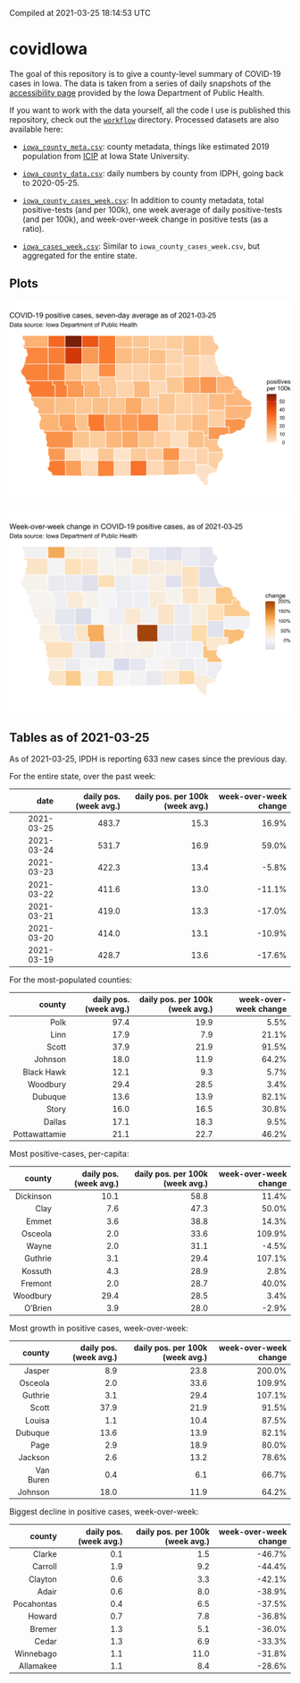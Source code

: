 Compiled at 2021-03-25 18:14:53 UTC

<!-- README.md is generated from README.Rmd. Please edit that file -->

# covidIowa

<!-- badges: start -->

<!-- badges: end -->

The goal of this repository is to give a county-level summary of
COVID-19 cases in Iowa. The data is taken from a series of daily
snapshots of the [accessibility
page](https://coronavirus.iowa.gov/pages/access) provided by the Iowa
Department of Public Health.

If you want to work with the data yourself, all the code I use is
published this repository, check out the [`workflow`](workflow)
directory. Processed datasets are also available here:

  - [`iowa_county_meta.csv`](https://raw.githubusercontent.com/ijlyttle/covidIowa/master/workflow/data/99-publish/iowa_county_meta.csv):
    county metadata, things like estimated 2019 population from
    [ICIP](https://www.icip.iastate.edu/tables/population/counties-estimates)
    at Iowa State University.

  - [`iowa_county_data.csv`](https://raw.githubusercontent.com/ijlyttle/covidIowa/master/workflow/data/99-publish/iowa_county_data.csv):
    daily numbers by county from IDPH, going back to 2020-05-25.

  - [`iowa_county_cases_week.csv`](https://raw.githubusercontent.com/ijlyttle/covidIowa/master/workflow/data/99-publish/iowa_county_data.csv):
    In addition to county metadata, total positive-tests (and per 100k),
    one week average of daily positive-tests (and per 100k), and
    week-over-week change in positive tests (as a ratio).

  - [`iowa_cases_week.csv`](https://raw.githubusercontent.com/ijlyttle/covidIowa/master/workflow/data/99-publish/iowa_cases_week.csv):
    Similar to `iowa_county_cases_week.csv`, but aggregated for the
    entire state.

## Plots

![](workflow/data/99-publish/iowa_cases.png)

![](workflow/data/99-publish/iowa_change.png)

## Tables as of 2021-03-25

As of 2021-03-25, IPDH is reporting 633 new cases since the previous
day.

For the entire state, over the past week:

|       date | daily pos. (week avg.) | daily pos. per 100k (week avg.) | week-over-week change |
| ---------: | ---------------------: | ------------------------------: | --------------------: |
| 2021-03-25 |                  483.7 |                            15.3 |                 16.9% |
| 2021-03-24 |                  531.7 |                            16.9 |                 59.0% |
| 2021-03-23 |                  422.3 |                            13.4 |                \-5.8% |
| 2021-03-22 |                  411.6 |                            13.0 |               \-11.1% |
| 2021-03-21 |                  419.0 |                            13.3 |               \-17.0% |
| 2021-03-20 |                  414.0 |                            13.1 |               \-10.9% |
| 2021-03-19 |                  428.7 |                            13.6 |               \-17.6% |

For the most-populated counties:

|        county | daily pos. (week avg.) | daily pos. per 100k (week avg.) | week-over-week change |
| ------------: | ---------------------: | ------------------------------: | --------------------: |
|          Polk |                   97.4 |                            19.9 |                  5.5% |
|          Linn |                   17.9 |                             7.9 |                 21.1% |
|         Scott |                   37.9 |                            21.9 |                 91.5% |
|       Johnson |                   18.0 |                            11.9 |                 64.2% |
|    Black Hawk |                   12.1 |                             9.3 |                  5.7% |
|      Woodbury |                   29.4 |                            28.5 |                  3.4% |
|       Dubuque |                   13.6 |                            13.9 |                 82.1% |
|         Story |                   16.0 |                            16.5 |                 30.8% |
|        Dallas |                   17.1 |                            18.3 |                  9.5% |
| Pottawattamie |                   21.1 |                            22.7 |                 46.2% |

Most positive-cases, per-capita:

|    county | daily pos. (week avg.) | daily pos. per 100k (week avg.) | week-over-week change |
| --------: | ---------------------: | ------------------------------: | --------------------: |
| Dickinson |                   10.1 |                            58.8 |                 11.4% |
|      Clay |                    7.6 |                            47.3 |                 50.0% |
|     Emmet |                    3.6 |                            38.8 |                 14.3% |
|   Osceola |                    2.0 |                            33.6 |                109.9% |
|     Wayne |                    2.0 |                            31.1 |                \-4.5% |
|   Guthrie |                    3.1 |                            29.4 |                107.1% |
|   Kossuth |                    4.3 |                            28.9 |                  2.8% |
|   Fremont |                    2.0 |                            28.7 |                 40.0% |
|  Woodbury |                   29.4 |                            28.5 |                  3.4% |
|   O’Brien |                    3.9 |                            28.0 |                \-2.9% |

Most growth in positive cases, week-over-week:

|    county | daily pos. (week avg.) | daily pos. per 100k (week avg.) | week-over-week change |
| --------: | ---------------------: | ------------------------------: | --------------------: |
|    Jasper |                    8.9 |                            23.8 |                200.0% |
|   Osceola |                    2.0 |                            33.6 |                109.9% |
|   Guthrie |                    3.1 |                            29.4 |                107.1% |
|     Scott |                   37.9 |                            21.9 |                 91.5% |
|    Louisa |                    1.1 |                            10.4 |                 87.5% |
|   Dubuque |                   13.6 |                            13.9 |                 82.1% |
|      Page |                    2.9 |                            18.9 |                 80.0% |
|   Jackson |                    2.6 |                            13.2 |                 78.6% |
| Van Buren |                    0.4 |                             6.1 |                 66.7% |
|   Johnson |                   18.0 |                            11.9 |                 64.2% |

Biggest decline in positive cases, week-over-week:

|     county | daily pos. (week avg.) | daily pos. per 100k (week avg.) | week-over-week change |
| ---------: | ---------------------: | ------------------------------: | --------------------: |
|     Clarke |                    0.1 |                             1.5 |               \-46.7% |
|    Carroll |                    1.9 |                             9.2 |               \-44.4% |
|    Clayton |                    0.6 |                             3.3 |               \-42.1% |
|      Adair |                    0.6 |                             8.0 |               \-38.9% |
| Pocahontas |                    0.4 |                             6.5 |               \-37.5% |
|     Howard |                    0.7 |                             7.8 |               \-36.8% |
|     Bremer |                    1.3 |                             5.1 |               \-36.0% |
|      Cedar |                    1.3 |                             6.9 |               \-33.3% |
|  Winnebago |                    1.1 |                            11.0 |               \-31.8% |
|  Allamakee |                    1.1 |                             8.4 |               \-28.6% |
